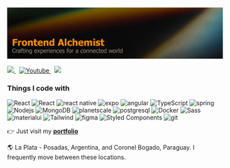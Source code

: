 ![Leonardo Monzón - Frontend Alchemist](./covergit.png)

<p align="left">
  <a href="https://x.com/leomonzondev" rel="nofollow">
    <img src="https://img.shields.io/badge/twitter-%231DA1F2.svg?&style=for-the-badge&logo=twitter&logoColor=white" height=25>
  </a> 
  &nbsp;
  <a href="https://www.youtube.com/@leomonzondev" rel="nofollow">
    <img alt="Youtube" src="https://img.shields.io/badge/YouTube-%23FF0000.svg?style=for-the-badge&logo=YouTube&logoColor=white" height=25 />
  </a>
  &nbsp;
  <a href="https://www.linkedin.com/in/cristian-leonardo-barros-monzon/" rel="nofollow">
     <img src="https://img.shields.io/badge/linkedin-%230077B5.svg?&style=for-the-badge&logo=linkedin&logoColor=white" height=25>
  </a>
</p>
 
<h3>Things I code with</h3>
<p>
  <img alt="React" src="https://img.shields.io/badge/-React-45b8d8?style=flat-square&logo=react&logoColor=white" />
    <img alt="React" src="https://img.shields.io/badge/Next-black?style=flat-square&logo=next.js&logoColor=white" />
  <img alt="react native" src="https://img.shields.io/badge/react_native-%2320232a.svg?style=flat-square&logo=react&logoColor=%2361DAFB" />
   <img alt="expo" src="https://img.shields.io/badge/expo-1C1E24?style=flat-square&logo=expo&logoColor=#D04A37" />
  <img alt="angular" src="https://img.shields.io/badge/-Angular-DD0031?style=flat-square&logo=angular&logoColor=white" />
  <img alt="TypeScript" src="https://img.shields.io/badge/-TypeScript-007ACC?style=flat-square&logo=typescript&logoColor=white" />
<img alt="spring" src="https://img.shields.io/badge/spring-%236DB33F.svg?style=flat-square&logo=spring&logoColor=white" />
  <img alt="Nodejs" src="https://img.shields.io/badge/-Nodejs-43853d?style=flat-square&logo=Node.js&logoColor=white" />
  <img alt="MongoDB" src="https://img.shields.io/badge/-MongoDB-13aa52?style=flat-square&logo=mongodb&logoColor=white" />
    <img alt="planetscale" src="https://img.shields.io/badge/planetscale-%23000000.svg?style=flat-square&logo=planetscale&logoColor=white" />
   <img alt="postgresql" src="https://img.shields.io/badge/postgres-%23316192.svg?style=flat-square&logo=postgresql&logoColor=white" />
  <img alt="Docker" src="https://img.shields.io/badge/-Docker-46a2f1?style=flat-square&logo=docker&logoColor=white" />
  <img alt="Sass" src="https://img.shields.io/badge/-Sass-CC6699?style=flat-square&logo=sass&logoColor=white" />
    <img alt="materialui" src="https://img.shields.io/badge/MUI-%230081CB.svg?style=flat-square&logo=mui&logoColor=white" />
   <img alt="Tailwind" src="https://img.shields.io/badge/tailwindcss-%2338B2AC.svg?style=flat-square&logo=tailwind-css&logoColor=white" />
  <img alt="figma" src="https://img.shields.io/badge/figma-%23F24E1E.svg?style=flat-square&logo=figma&logoColor=white" />
  <img alt="Styled Components" src="https://img.shields.io/badge/-Styled_Components-db7092?style=flat-square&logo=styled-components&logoColor=white" />
  <img alt="git" src="https://img.shields.io/badge/-Git-F05032?style=flat-square&logo=git&logoColor=white" />
</p>


👉 Just visit my **[<a href="https://leomonzon.vercel.app/" target="_blank" rel="noreferrer" >portfolio</a>](#)**

  🌎 La Plata - Posadas, Argentina, and Coronel Bogado, Paraguay. I frequently move between these locations.

